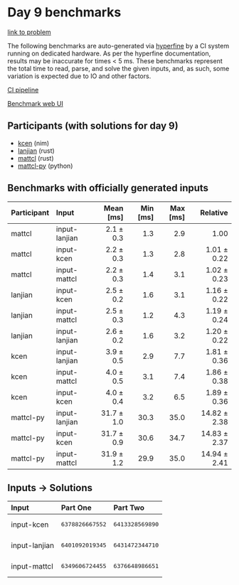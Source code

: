 # Day 9 benchmarks

[link to problem](https://adventofcode.com/2024/day/9)

The following benchmarks are auto-generated via
[hyperfine](https://github.com/sharkdp/hyperfine) by a CI system running on
dedicated hardware. As per the hyperfine documentation, results may be
inaccurate for times < 5 ms. These benchmarks represent the total time to read,
parse, and solve the given inputs, and, as such, some variation is expected due
to IO and other factors.

[CI pipeline](http://ci.papercode.net:8080/teams/main/pipelines/aoc2024)

[Benchmark web UI](https://aoc.ancalagon.black)


## Participants (with solutions for day 9)

- [kcen](https://github.com/kcen/aoc2024) (nim)
- [lanjian](https://github.com/lanjian/aoc-2024) (rust)
- [mattcl](https://github.com/mattcl/aoc2024) (rust)
- [mattcl-py](https://github.com/mattcl/aoc2024-py) (python)


## Benchmarks with officially generated inputs

| Participant | Input | Mean [ms] | Min [ms] | Max [ms] | Relative |
|:---|:---|---:|---:|---:|---:|
| mattcl | input-lanjian | 2.1 ± 0.3 | 1.3 | 2.9 | 1.00 |
| mattcl | input-kcen | 2.2 ± 0.3 | 1.3 | 2.8 | 1.01 ± 0.22 |
| mattcl | input-mattcl | 2.2 ± 0.3 | 1.4 | 3.1 | 1.02 ± 0.23 |
| lanjian | input-kcen | 2.5 ± 0.2 | 1.6 | 3.1 | 1.16 ± 0.22 |
| lanjian | input-mattcl | 2.5 ± 0.3 | 1.2 | 4.3 | 1.19 ± 0.24 |
| lanjian | input-lanjian | 2.6 ± 0.2 | 1.6 | 3.2 | 1.20 ± 0.22 |
| kcen | input-lanjian | 3.9 ± 0.5 | 2.9 | 7.7 | 1.81 ± 0.36 |
| kcen | input-mattcl | 4.0 ± 0.5 | 3.1 | 7.4 | 1.86 ± 0.38 |
| kcen | input-kcen | 4.0 ± 0.4 | 3.2 | 6.5 | 1.89 ± 0.36 |
| mattcl-py | input-lanjian | 31.7 ± 1.0 | 30.3 | 35.0 | 14.82 ± 2.38 |
| mattcl-py | input-kcen | 31.7 ± 0.9 | 30.6 | 34.7 | 14.83 ± 2.37 |
| mattcl-py | input-mattcl | 31.9 ± 1.2 | 29.9 | 35.0 | 14.94 ± 2.41 |


## Inputs -> Solutions

| Input | Part One | Part Two |
|:---|:---|:---|
|input-kcen|<pre>6378826667552</pre>|<pre>6413328569890</pre>|
|input-lanjian|<pre>6401092019345</pre>|<pre>6431472344710</pre>|
|input-mattcl|<pre>6349606724455</pre>|<pre>6376648986651</pre>|